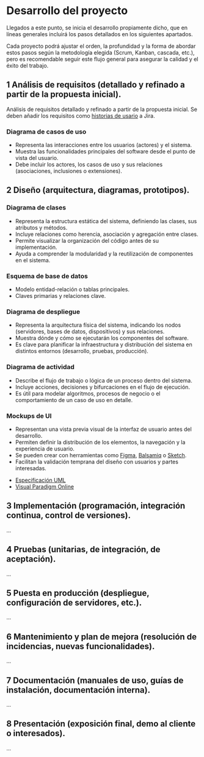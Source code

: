 # Desarrollo del proyecto

Llegados a este punto, se inicia el desarrollo propiamente dicho, que en líneas generales incluirá los pasos detallados en los siguientes apartados.

Cada proyecto podrá ajustar el orden, la profundidad y la forma de abordar estos pasos según la metodología elegida (Scrum, Kanban, cascada, etc.), pero es recomendable seguir este flujo general para asegurar la calidad y el éxito del trabajo.


## 1 **Análisis de requisitos** (detallado y refinado a partir de la propuesta inicial).

Análisis de requisitos detallado y refinado a partir de la propuesta inicial.  Se deben añadir los requisitos como [historias de usario](../UD1/historias_de_usuario.md) a Jira.


### Diagrama de casos de uso

- Representa las interacciones entre los usuarios (actores) y el sistema.
- Muestra las funcionalidades principales del software desde el punto de vista del usuario.
- Debe incluir los actores, los casos de uso y sus relaciones (asociaciones, inclusiones o extensiones).

## 2 **Diseño** (arquitectura, diagramas, prototipos).

### Diagrama de clases

- Representa la estructura estática del sistema, definiendo las clases, sus atributos y métodos.
- Incluye relaciones como herencia, asociación y agregación entre clases.
- Permite visualizar la organización del código antes de su implementación.
- Ayuda a comprender la modularidad y la reutilización de componentes en el sistema.

### **Esquema de base de datos**

- Modelo entidad-relación o tablas principales.
- Claves primarias y relaciones clave.

### Diagrama de despliegue

- Representa la arquitectura física del sistema, indicando los nodos (servidores, bases de datos, dispositivos) y sus relaciones.
- Muestra dónde y cómo se ejecutarán los componentes del software.
- Es clave para planificar la infraestructura y distribución del sistema en distintos entornos (desarrollo, pruebas, producción).


### Diagrama de actividad

- Describe el flujo de trabajo o lógica de un proceso dentro del sistema.
- Incluye acciones, decisiones y bifurcaciones en el flujo de ejecución.
- Es útil para modelar algoritmos, procesos de negocio o el comportamiento de un caso de uso en detalle.

### Mockups de UI

- Representan una vista previa visual de la interfaz de usuario antes del desarrollo.
- Permiten definir la distribución de los elementos, la navegación y la experiencia de usuario.
- Se pueden crear con herramientas como [Figma](https://www.figma.com/), [Balsamiq](https://balsamiq.com/) o [Sketch](https://www.sketch.com/).
- Facilitan la validación temprana del diseño con usuarios y partes interesadas.


* [Especificación UML](https://www.omg.org/spec/UML/)
* [Visual Paradigm Online](https://online.visual-paradigm.com/es/)


## 3 **Implementación** (programación, integración continua, control de versiones).

...

## 4 **Pruebas** (unitarias, de integración, de aceptación).

...
## 5 **Puesta en producción** (despliegue, configuración de servidores, etc.).

...
## 6 **Mantenimiento y plan de mejora** (resolución de incidencias, nuevas funcionalidades).

...
## 7 **Documentación** (manuales de uso, guías de instalación, documentación interna).

...
## 8 **Presentación** (exposición final, demo al cliente o interesados).

...